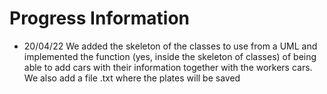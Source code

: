 # Progress Information

- 20/04/22 We added the skeleton of the classes to use from a UML and implemented the function (yes, inside the skeleton of classes) of being able to add cars with their information together with the workers cars. We also add a file .txt where the plates will be saved
